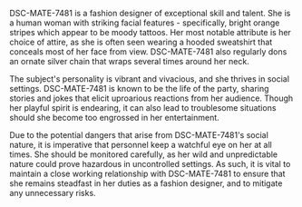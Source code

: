DSC-MATE-7481 is a fashion designer of exceptional skill and talent. She is a human woman with striking facial features - specifically, bright orange stripes which appear to be moody tattoos. Her most notable attribute is her choice of attire, as she is often seen wearing a hooded sweatshirt that conceals most of her face from view. DSC-MATE-7481 also regularly dons an ornate silver chain that wraps several times around her neck.

The subject's personality is vibrant and vivacious, and she thrives in social settings. DSC-MATE-7481 is known to be the life of the party, sharing stories and jokes that elicit uproarious reactions from her audience. Though her playful spirit is endearing, it can also lead to troublesome situations should she become too engrossed in her entertainment.

Due to the potential dangers that arise from DSC-MATE-7481's social nature, it is imperative that personnel keep a watchful eye on her at all times. She should be monitored carefully, as her wild and unpredictable nature could prove hazardous in uncontrolled settings. As such, it is vital to maintain a close working relationship with DSC-MATE-7481 to ensure that she remains steadfast in her duties as a fashion designer, and to mitigate any unnecessary risks.